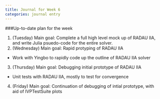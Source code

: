 ```yaml
---
title: Journal for Week 6
categories: journal entry
---
```


###Up-to-date plan for the week
1. (Tuesday) Main goal: Complete a full high level mock up of RADAU IIA, and write Julia psuedo-code for the entire solver.
2. (Wednesday) Main goal: Rapid protyping of RADAU IIA 
  + Work with Yingbo to rapidly code up the outline of RADAU IIA solver
3. (Thursday) Main goal: Debugging initial prototype of RADAU IIA
  + Unit tests with RADAU IIA, mostly to test for convergence
4. (Friday) Main goal: Continuation of debugging of intial prototype, with aid of IVPTestSuite plots


